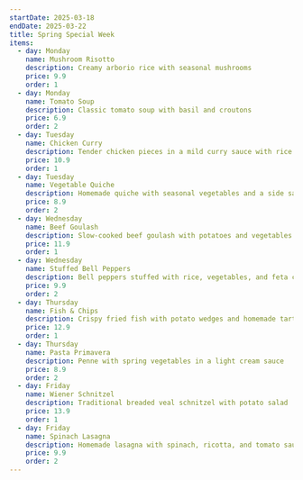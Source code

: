```yaml
---
startDate: 2025-03-18
endDate: 2025-03-22
title: Spring Special Week
items:
  - day: Monday
    name: Mushroom Risotto
    description: Creamy arborio rice with seasonal mushrooms
    price: 9.9
    order: 1
  - day: Monday
    name: Tomato Soup
    description: Classic tomato soup with basil and croutons
    price: 6.9
    order: 2
  - day: Tuesday
    name: Chicken Curry
    description: Tender chicken pieces in a mild curry sauce with rice
    price: 10.9
    order: 1
  - day: Tuesday
    name: Vegetable Quiche
    description: Homemade quiche with seasonal vegetables and a side salad
    price: 8.9
    order: 2
  - day: Wednesday
    name: Beef Goulash
    description: Slow-cooked beef goulash with potatoes and vegetables
    price: 11.9
    order: 1
  - day: Wednesday
    name: Stuffed Bell Peppers
    description: Bell peppers stuffed with rice, vegetables, and feta cheese
    price: 9.9
    order: 2
  - day: Thursday
    name: Fish & Chips
    description: Crispy fried fish with potato wedges and homemade tartar sauce
    price: 12.9
    order: 1
  - day: Thursday
    name: Pasta Primavera
    description: Penne with spring vegetables in a light cream sauce
    price: 8.9
    order: 2
  - day: Friday
    name: Wiener Schnitzel
    description: Traditional breaded veal schnitzel with potato salad
    price: 13.9
    order: 1
  - day: Friday
    name: Spinach Lasagna
    description: Homemade lasagna with spinach, ricotta, and tomato sauce
    price: 9.9
    order: 2
---
```

